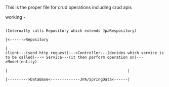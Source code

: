 This is the proper file for crud operations including crud apis

working -
                                                       
                                                                        (Internally calls Repository which extends JpaRespository)     
                                                                                        |<------>Repository
                                                                                        |
    client---(send http request)--->Controller---(decides which service is to be called)---> Service---(it then perform operation on)--->Model(entity)
                                                                                        |                                                     |       
                                                                                        |--------->DataBase<-------------JPA/SpringData<------|


